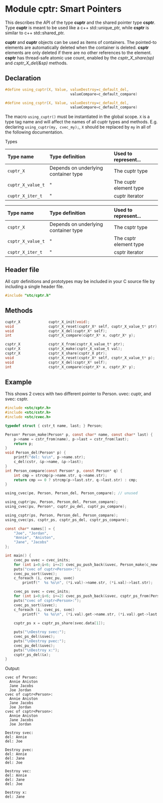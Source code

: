 # Module cptr: Smart Pointers

This describes the API of the type **cuptr** and the shared pointer type **csptr**. Type **cuptr** is meant to be used like a c++ std::unique_ptr, while **csptr** is similar to c++ std::shared_ptr.

**cuptr** and **cuptr** objects can be used as items of containers. The pointed-to elements are automatically deleted when the container is deleted. **csptr** elements are only deleted if there are no other references to the element. **csptr** has thread-safe atomic use count, enabled by the *csptr_X_share(sp)* and *csptr_X_del(&sp)* methods.

## Declaration

```c
#define using_cuptr(X, Value, valueDestroy=c_default_del,
                              valueCompare=c_default_compare)

#define using_csptr(X, Value, valueDestroy=c_default_del,
                              valueCompare=c_default_compare)
```
The macro `using_cuptr()` must be instantiated in the global scope. `X` is a type tag name and will
affect the names of all cuptr types and methods. E.g. declaring `using_cuptr(my, cvec_my);`,
`X` should be replaced by `my` in all of the following documentation.

 Types

| Type name           | Type definition                        | Used to represent...     |
|:--------------------|:---------------------------------------|:-------------------------|
| `cuptr_X`           | Depends on underlying container type   | The cuptr type           |
| `cuptr_X_value_t`   | "                                      | The cuptr element type   |
| `cuptr_X_iter_t`    | "                                      | cuptr iterator           |


| Type name           | Type definition                        | Used to represent...     |
|:--------------------|:---------------------------------------|:-------------------------|
| `csptr_X`           | Depends on underlying container type   | The csptr type           |
| `csptr_X_value_t`   | "                                      | The csptr element type   |
| `csptr_X_iter_t`    | "                                      | csptr iterator           |


## Header file

All cptr definitions and prototypes may be included in your C source file by including a single header file.

```c
#include "stc/cptr.h"
```

## Methods

```c
cuptr_X             cuptr_X_init(void);
void                cuptr_X_reset(cuptr_X* self, cuptr_X_value_t* ptr);
void                cuptr_X_del(cuptr_X* self);
int                 cuptr_X_compare(cuptr_X* x, cuptr_X* y);
```
```c
csptr_X             csptr_X_from(csptr_X_value_t* ptr);
csptr_X             csptr_X_make(csptr_X_value_t val);
csptr_X             csptr_X_share(csptr_X ptr);
void                csptr_X_reset(csptr_X* self, csptr_X_value_t* p);
void                csptr_X_del(csptr_X* self);
int                 csptr_X_compare(csptr_X* x, csptr_X* y);
```

## Example

This shows 2 cvecs with two different pointer to Person. uvec: cuptr<Person>, and svec: csptr<Person>.
```c
#include <stc/cptr.h>
#include <stc/cstr.h>
#include <stc/cvec.h>

typedef struct { cstr_t name, last; } Person;

Person* Person_make(Person* p, const char* name, const char* last) {
    p->name = cstr_from(name), p->last = cstr_from(last);
    return p;
}
void Person_del(Person* p) {
    printf("del: %s\n", p->name.str);
    c_del(cstr, &p->name, &p->last);
}
int Person_compare(const Person* p, const Person* q) {
    int cmp = strcmp(p->name.str, q->name.str);
    return cmp == 0 ? strcmp(p->last.str, q->last.str) : cmp;
}

using_cvec(pe, Person, Person_del, Person_compare); // unused

using_cuptr(pu, Person, Person_del, Person_compare);
using_cvec(pu, Person*, cuptr_pu_del, cuptr_pu_compare);

using_csptr(ps, Person, Person_del, Person_compare);
using_cvec(ps, csptr_ps, csptr_ps_del, csptr_ps_compare);

const char* names[] = {
    "Joe", "Jordan",
    "Annie", "Aniston",
    "Jane", "Jacobs"
};

int main() {
    cvec_pu uvec = cvec_inits;
    for (int i=0;i<6; i+=2) cvec_pu_push_back(&uvec, Person_make(c_new(Person), names[i], names[i+1]));
    puts("cvec of cuptr<Person>:");
    cvec_pu_sort(&uvec);
    c_foreach (i, cvec_pu, uvec)
        printf("  %s %s\n", (*i.val)->name.str, (*i.val)->last.str);

    cvec_ps svec = cvec_inits;
    for (int i=0;i<6; i+=2) cvec_ps_push_back(&svec, csptr_ps_from(Person_make(c_new(Person), names[i], names[i+1])));
    puts("cvec of csptr<Person>:");
    cvec_ps_sort(&svec);
    c_foreach (i, cvec_ps, svec)
        printf("  %s %s\n", (*i.val).get->name.str, (*i.val).get->last.str);
    
    csptr_ps x = csptr_ps_share(svec.data[1]);

    puts("\nDestroy svec:");
    cvec_ps_del(&svec);
    puts("\nDestroy pvec:");
    cvec_pu_del(&uvec);
    puts("\nDestroy x:");
    csptr_ps_del(&x);
}
```
Output:
```
cvec of Person:
  Annie Aniston
  Jane Jacobs
  Joe Jordan
cvec of cuptr<Person>:
  Annie Aniston
  Jane Jacobs
  Joe Jordan
cvec of csptr<Person>:
  Annie Aniston
  Jane Jacobs
  Joe Jordan

Destroy svec:
del: Annie
del: Joe

Destroy pvec:
del: Annie
del: Jane
del: Joe

Destroy vec:
del: Annie
del: Jane
del: Joe

Destroy x:
del: Jane
```
